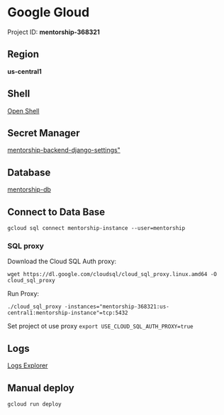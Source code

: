 # Google Gloud

Project ID: **mentorship-368321**

## Region

**us-central1**

## Shell

[Open Shell](https://console.cloud.google.com/welcome?project=mentorship-368321&cloudshell=true)

## Secret Manager

[mentorship-backend-django-settings"](https://console.cloud.google.com/security/secret-manager/secret/mentorship-backend-django-settings/versions?project=mentorship-368321)

## Database

[mentorship-db](https://console.cloud.google.com/sql/instances/mentorship-db/overview?project=mentorship-368321)

## Connect to Data Base

`gcloud sql connect mentorship-instance --user=mentorship`

### SQL proxy

Download the Cloud SQL Auth proxy:

`wget https://dl.google.com/cloudsql/cloud_sql_proxy.linux.amd64 -O cloud_sql_proxy`

Run Proxy:

`./cloud_sql_proxy -instances="mentorship-368321:us-central1:mentorship-instance"=tcp:5432`

Set project ot use proxy
`export USE_CLOUD_SQL_AUTH_PROXY=true`

## Logs

[Logs Explorer](https://console.cloud.google.com/logs/query;project=mentorship-368321?project=mentorship-368321)

## Manual deploy

`gcloud run deploy`
